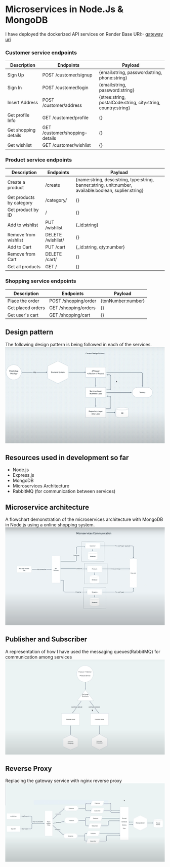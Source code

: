 # Microservices in Node.Js & MongoDB
I have deployed the dockerized API services on Render
Base URI:- [gateway uri](https://shopping-gateway.onrender.com)

### Customer service endpoints
Description | Endpoints | Payload
--|--|--
Sign Up | POST /customer/signup | {email:string, password:string, phone:string}
Sign In | POST /customer/login | {email:string, password:string}
Insert Address | POST /customer/address | {stree:string, postalCode:string, city:string, country:string}
Get profile Info | GET /customer/profile | {}
Get shopping details | GET /customer/shopping-details | {}
Get wishlist | GET /customer/wishlist | {}

### Product service endpoints
Description | Endpoints | Payload
--|--|--
Create a product | /create | {name:string, desc:string, type:string, banner:string, unit:number, available:boolean, suplier:string}
Get products by category | /category/<type> | {}
Get product by ID | /<id> | {}
Add to wishlist | PUT /wishlist | {_id:string}
Remove from wishlist | DELETE /wishlist/<id> | {}
Add to Cart | PUT /cart | {_id:string, qty:number}
Remove from Cart | DELETE /cart/<id> | {}
Get all products | GET / | {}

### Shopping service endpoints
Description | Endpoints | Payload
--|--|--
Place the order | POST /shopping/order | {txnNumber:number}
Get placed orders | GET /shopping/orders | {}
Get user's cart | GET /shopping/cart | {}

## Design pattern
The following design pattern is being followed in each of the services.
![design pattern](https://github.com/SajjadMazhar/Shopping_system-microservice-architecture/blob/master/flowcharts/dp.png?raw=true)

## Resources used in development so far 
- Node.js
- Express.js
- MongoDB
- Microservices Architecture
- RabbitMQ (for communication between services)

## Microservice architecture
A flowchart demonstration of the microservices architecture with MongoDB in Node.js using a online shopping system.
![design pattern](https://github.com/SajjadMazhar/Shopping_system-microservice-architecture/blob/master/flowcharts/msc.png?raw=true)

## Publisher and Subscriber
A representation of how I have used the messaging queues(RabbitMQ) for communication among services 
![design pattern](https://github.com/SajjadMazhar/Shopping_system-microservice-architecture/blob/master/flowcharts/rmq.png?raw=true)

## Reverse Proxy
Replacing the gateway service with nginx reverse proxy
![design pattern](https://github.com/SajjadMazhar/Shopping_system-microservice-architecture/blob/master/flowcharts/rp.png?raw=true)
